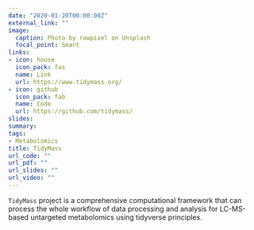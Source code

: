 ```yaml
---
date: "2020-01-20T00:00:00Z"
external_link: ""
image:
  caption: Photo by rawpixel on Unsplash
  focal_point: Smart
links:
- icon: house
  icon_pack: fas
  name: Link
  url: https://www.tidymass.org/
- icon: github
  icon_pack: fab
  name: Code
  url: https://github.com/tidymass/
slides: 
summary:
tags:
- Metabolomics
title: TidyMass
url_code: ""
url_pdf: ""
url_slides: ""
url_video: ""
---
```


`TidyMass` project is a comprehensive computational framework that can process the whole workflow of data processing and analysis for LC-MS-based untargeted metabolomics using tidyverse principles.